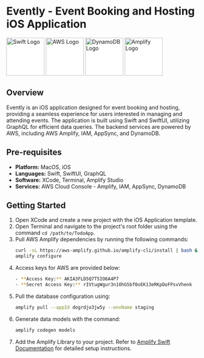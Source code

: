 # Evently - Event Booking and Hosting iOS Application
<img src="https://cdn4.iconfinder.com/data/icons/social-media-logos-6/512/23-swift-1024.png" alt="Swift Logo" width="100" height="100" style="background-color: white;"> <img src="https://cdn0.iconfinder.com/data/icons/font-awesome-brands-vol-1/640/aws-512.png" alt="AWS Logo" width="100" height="100" style="background-color: white;"> <img src="https://cdn2.iconfinder.com/data/icons/amazon-aws-stencils/100/Database_copy_DynamoDB-512.png" alt="DynamoDB Logo" width="100" height="100" style="background-color: white;"> <img src="https://cdn1.iconfinder.com/data/icons/ionicons-fill-vol-1/512/logo-amplify-512.png" alt="Amplify Logo" width="100" height="100" style="background-color: white;">


## Overview

Evently is an iOS application designed for event booking and hosting, providing a seamless experience for users interested in managing and attending events. The application is built using Swift and SwiftUI, utilizing GraphQL for efficient data queries. The backend services are powered by AWS, including AWS Amplify, IAM, AppSync, and DynamoDB.

## Pre-requisites

- **Platform:** MacOS, iOS
- **Languages:** Swift, SwiftUI, GraphQL
- **Software:** XCode, Terminal, Amplify Studio
- **Services:** AWS Cloud Console - Amplify, IAM, AppSync, DynamoDB

## Getting Started

1. Open XCode and create a new project with the iOS Application template.
2. Open Terminal and navigate to the project's root folder using the command `cd /path/to/TodoApp`.
3. Pull AWS Amplify dependencies by running the following commands:
   ```bash
   curl -sL https://aws-amplify.github.io/amplify-cli/install | bash && $SHELL
   amplify configure
4. Access keys for AWS are provided below:
    ```bash
   - **Access Key:** AKIA3FLD5Q7T5IO6A4P7
   - **Secret Access Key:** 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
6. Pull the database configuration using:
   ```bash
   amplify pull --appId dogrdjo3jw5y --envName staging
7. Generate data models with the command:
   ```bash
   amplify codegen models
8. Add the Amplify Library to your project. Refer to [Amplify Swift Documentation](https://docs.amplify.aws/swift/start/getting-started/setup/) for detailed setup instructions.


